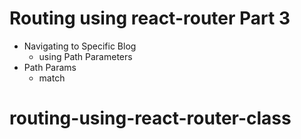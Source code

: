 # Routing using react-router Part 3

- Navigating to Specific Blog
  - using Path Parameters
- Path Params
  - match
# routing-using-react-router-class
